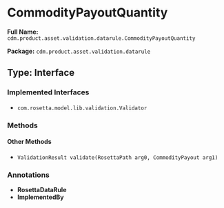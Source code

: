 # CommodityPayoutQuantity

**Full Name:** `cdm.product.asset.validation.datarule.CommodityPayoutQuantity`

**Package:** `cdm.product.asset.validation.datarule`

## Type: Interface

### Implemented Interfaces

- `com.rosetta.model.lib.validation.Validator`

### Methods

#### Other Methods

- `ValidationResult validate(RosettaPath arg0, CommodityPayout arg1)`

### Annotations

- **RosettaDataRule**
- **ImplementedBy**

